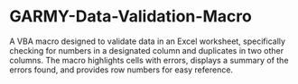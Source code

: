# GARMY-Data-Validation-Macro
A VBA macro designed to validate data in an Excel worksheet, specifically checking for numbers in a designated column and duplicates in two other columns. The macro highlights cells with errors, displays a summary of the errors found, and provides row numbers for easy reference.
